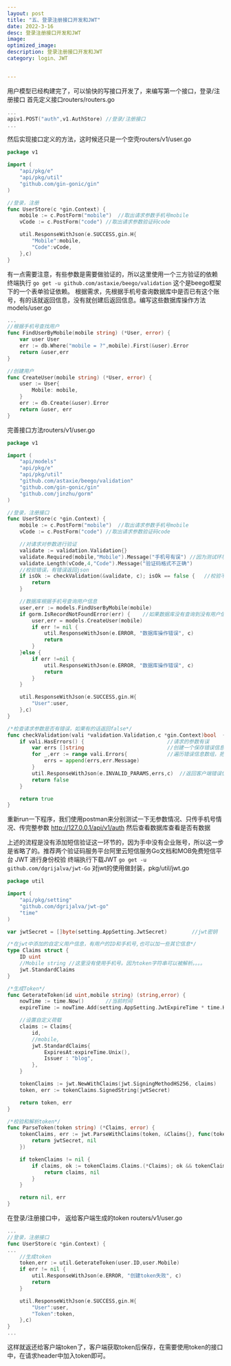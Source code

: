 ```yaml
---
layout: post
title: "五、登录注册接口开发和JWT"
date: 2022-3-16
desc: 登录注册接口开发和JWT
image: 
optimized_image: 
description: 登录注册接口开发和JWT
category: login、JWT


---
```



用户模型已经构建完了，可以愉快的写接口开发了，来编写第一个接口，登录/注册接口
首先定义接口routers/routers.go
```go
...
apiv1.POST("auth",v1.AuthStore) //登录/注册接口
...
```
然后实现接口定义的方法，这时候还只是一个空壳routers/v1/user.go
```go
package v1

import (
    "api/pkg/e"
    "api/pkg/util"
    "github.com/gin-gonic/gin"
)

//登录，注册
func UserStore(c *gin.Context) {
    mobile := c.PostForm("mobile")  //取出请求参数手机号mobile
    vCode := c.PostForm("code") //取出请求参数验证码code

    util.ResponseWithJson(e.SUCCESS,gin.H{
        "Mobile":mobile,
        "Code":vCode,
    },c)
}
```
有一点需要注意，有些参数是需要做验证的，所以这里使用一个三方验证的依赖 终端执行
`go get -u github.com/astaxie/beego/validation`
这个是beego框架下的一个表单验证依赖。
根据需求，先根据手机号查询数据库中是否已有这个账号，有的话就返回信息，没有就创建后返回信息。编写这些数据库操作方法models/user.go
```go
...
//根据手机号查找用户
func FindUserByMobile(mobile string) (*User, error) {
    var user User
    err := db.Where("mobile = ?",mobile).First(&user).Error
    return &user,err
}

//创建用户
func CreateUser(mobile string) (*User, error) {
    user := User{
        Mobile: mobile,
    }
    err := db.Create(&user).Error
    return &user, err
}
```
完善接口方法routers/v1/user.go
```go
package v1

import (
    "api/models"
    "api/pkg/e"
    "api/pkg/util"
    "github.com/astaxie/beego/validation"
    "github.com/gin-gonic/gin"
    "github.com/jinzhu/gorm"
)

//登录，注册接口
func UserStore(c *gin.Context) {
    mobile := c.PostForm("mobile")  //取出请求参数手机号mobile
    vCode := c.PostForm("code") //取出请求参数验证码code

    //对请求对参数进行验证
    validate := validation.Validation{}
    validate.Required(mobile,"Mobile").Message("手机号有误") //因为测试环境，所以使用了Required方法，正式下使用Mobile方法，做手机号校验。
    validate.Length(vCode,4,"Code").Message("验证码格式不正确")
    //校验错误，有错误返回json
    if isOk := checkValidation(&validate, c); isOk == false {   //校验不通过
        return
    }

    //数据库根据手机号查询用户信息
    user,err := models.FindUserByMobile(mobile)
    if gorm.IsRecordNotFoundError(err) {    //如果数据库没有查询到没有用户信息,代表要注册，新创建用户信息
        user,err = models.CreateUser(mobile)
        if err != nil {
            util.ResponseWithJson(e.ERROR, "数据库操作错误", c)
            return
        }
    }else {
        if err !=nil {
            util.ResponseWithJson(e.ERROR, "数据库操作错误", c)
            return
        }
    }

    util.ResponseWithJson(e.SUCCESS,gin.H{
        "User":user,
    },c)
}

/*检查请求参数是否有错误，如果有的话返回false*/
func checkValidation(vali *validation.Validation,c *gin.Context)bool  {
    if vali.HasErrors() {                           //请求的参数有误
        var errs []string                           //创建一个保存错误信息的数组
        for _,err := range vali.Errors{             //遍历错误信息数组，把错误信息添加到数组当中
            errs = append(errs,err.Message)
        }
        util.ResponseWithJson(e.INVALID_PARAMS,errs,c)  //返回客户端错误信息
        return false
    }

    return true
}
```
重新run一下程序，我们使用postman来分别测试一下无参数情况、只传手机号情况、传完整参数
http://127.0.0.1/api/v1/auth
然后查看数据库查看是否有数据

上述的流程是没有添加短信验证这一环节的，因为手中没有企业账号，所以这一步是省略了的。推荐两个验证码服务平台阿里云短信服务Go文档和MOB免费短信平台
JWT 进行身份校验
终端执行下载JWT
`go get -u github.com/dgrijalva/jwt-Go`
对jwt的使用做封装，pkg/util/jwt.go
```go
package util

import (
    "api/pkg/setting"
    "github.com/dgrijalva/jwt-go"
    "time"
)

var jwtSecret = []byte(setting.AppSetting.JwtSecret)        //jwt密钥

/*在jwt中添加的自定义用户信息，有用户的ID和手机号,也可以加一些其它信息*/
type Claims struct {
    ID uint
    //Mobile string //这里没有使用手机号。因为token字符串可以被解析。。。。
    jwt.StandardClaims
}

/*生成Token*/
func GeterateToken(id uint,mobile string) (string,error) {
    nowTime := time.Now()       //当前时间
    expireTime := nowTime.Add(setting.AppSetting.JwtExpireTime * time.Hour) //过期时间，为了测试这里是3小时后过期

    //设置自定义荷载
    claims := Claims{
        id,
        //mobile,
        jwt.StandardClaims{
            ExpiresAt:expireTime.Unix(),
            Issuer : "blog",
        },
    }

    tokenClaims := jwt.NewWithClaims(jwt.SigningMethodHS256, claims)
    token, err := tokenClaims.SignedString(jwtSecret)                       //该方法内部生成签名字符串，再用于获取完整、已签名的token

    return token, err
}

/*校验和解析token*/
func ParseToken(token string) (*Claims, error) {
    tokenClaims, err := jwt.ParseWithClaims(token, &Claims{}, func(token *jwt.Token) (interface{}, error) {
        return jwtSecret, nil
    })

    if tokenClaims != nil {
        if claims, ok := tokenClaims.Claims.(*Claims); ok && tokenClaims.Valid {
            return claims, nil
        }
    }

    return nil, err
}
```
在登录/注册接口中， 返给客户端生成的token routers/v1/user.go
```go
...
//登录，注册接口
func UserStore(c *gin.Context) {
...
    //生成token
    token,err := util.GeterateToken(user.ID,user.Mobile)
    if err != nil {
        util.ResponseWithJson(e.ERROR, "创建token失败", c)
        return
    }

    util.ResponseWithJson(e.SUCCESS,gin.H{
        "User":user,
        "Token":token,
    },c)
}
...
```
这样就返还给客户端token了，客户端获取token后保存，在需要使用token的接口中，在请求header中加入token即可。

